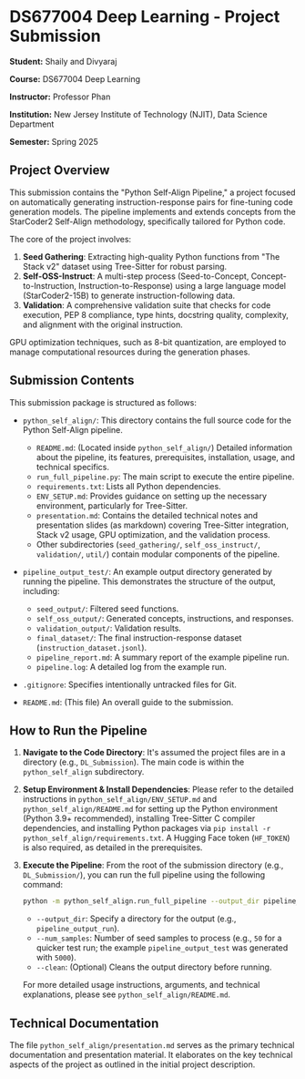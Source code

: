 # DS677004 Deep Learning - Project Submission

**Student:** Shaily and Divyaraj

**Course:** DS677004 Deep Learning

**Instructor:** Professor Phan

**Institution:** New Jersey Institute of Technology (NJIT), Data Science Department

**Semester:** Spring 2025

## Project Overview

This submission contains the "Python Self-Align Pipeline," a project focused on automatically generating instruction-response pairs for fine-tuning code generation models. The pipeline implements and extends concepts from the StarCoder2 Self-Align methodology, specifically tailored for Python code.

The core of the project involves:
1.  **Seed Gathering**: Extracting high-quality Python functions from "The Stack v2" dataset using Tree-Sitter for robust parsing.
2.  **Self-OSS-Instruct**: A multi-step process (Seed-to-Concept, Concept-to-Instruction, Instruction-to-Response) using a large language model (StarCoder2-15B) to generate instruction-following data.
3.  **Validation**: A comprehensive validation suite that checks for code execution, PEP 8 compliance, type hints, docstring quality, complexity, and alignment with the original instruction.

GPU optimization techniques, such as 8-bit quantization, are employed to manage computational resources during the generation phases.

## Submission Contents

This submission package is structured as follows:

*   `python_self_align/`: This directory contains the full source code for the Python Self-Align pipeline.
    *   `README.md`: (Located inside `python_self_align/`) Detailed information about the pipeline, its features, prerequisites, installation, usage, and technical specifics.
    *   `run_full_pipeline.py`: The main script to execute the entire pipeline.
    *   `requirements.txt`: Lists all Python dependencies.
    *   `ENV_SETUP.md`: Provides guidance on setting up the necessary environment, particularly for Tree-Sitter.
    *   `presentation.md`: Contains the detailed technical notes and presentation slides (as markdown) covering Tree-Sitter integration, Stack v2 usage, GPU optimization, and the validation process.
    *   Other subdirectories (`seed_gathering/`, `self_oss_instruct/`, `validation/`, `util/`) contain modular components of the pipeline.

*   `pipeline_output_test/`: An example output directory generated by running the pipeline. This demonstrates the structure of the output, including:
    *   `seed_output/`: Filtered seed functions.
    *   `self_oss_output/`: Generated concepts, instructions, and responses.
    *   `validation_output/`: Validation results.
    *   `final_dataset/`: The final instruction-response dataset (`instruction_dataset.jsonl`).
    *   `pipeline_report.md`: A summary report of the example pipeline run.
    *   `pipeline.log`: A detailed log from the example run.

*   `.gitignore`: Specifies intentionally untracked files for Git.
*   `README.md`: (This file) An overall guide to the submission.

## How to Run the Pipeline

1.  **Navigate to the Code Directory**:
    It's assumed the project files are in a directory (e.g., `DL_Submission`). The main code is within the `python_self_align` subdirectory.

2.  **Setup Environment & Install Dependencies**:
    Please refer to the detailed instructions in `python_self_align/ENV_SETUP.md` and `python_self_align/README.md` for setting up the Python environment (Python 3.9+ recommended), installing Tree-Sitter C compiler dependencies, and installing Python packages via `pip install -r python_self_align/requirements.txt`. A Hugging Face token (`HF_TOKEN`) is also required, as detailed in the prerequisites.

3.  **Execute the Pipeline**:
    From the root of the submission directory (e.g., `DL_Submission/`), you can run the full pipeline using the following command:

    ```bash
    python -m python_self_align.run_full_pipeline --output_dir pipeline_output_run --num_samples 50 --clean
    ```
    *   `--output_dir`: Specify a directory for the output (e.g., `pipeline_output_run`).
    *   `--num_samples`: Number of seed samples to process (e.g., `50` for a quicker test run; the example `pipeline_output_test` was generated with `5000`).
    *   `--clean`: (Optional) Cleans the output directory before running.

    For more detailed usage instructions, arguments, and technical explanations, please see `python_self_align/README.md`.

## Technical Documentation

The file `python_self_align/presentation.md` serves as the primary technical documentation and presentation material. It elaborates on the key technical aspects of the project as outlined in the initial project description.
